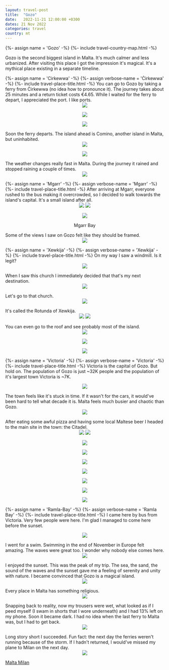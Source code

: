 ```yaml
---
layout: travel-post
title:  "Gozo"
date:   2022-11-21 12:00:00 +0300
dates: 21 Nov 2022
categories: travel
country: mt
---
```


{%- assign name = 'Gozo' -%}
{%- include travel-country-map.html -%}

Gozo is the second biggest island in Malta. It's much calmer and less urbanized. After visiting this place I got the impression it's magical. It's a mythical place existing in a separate timeline.

<center></center>
{%- assign name = 'Cirkewwa' -%}
{%- assign verbose-name = 'Ċirkewwa' -%}
{%- include travel-place-title.html -%}
You can go to Gozo by taking a ferry from Ċirkewwa (no idea how to pronounce it). The journey takes about 25 minutes and a return ticket costs €4.65. While I waited for the ferry to depart, I appreciated the port. I like ports.
<center>
<img src="{{site.baseurl}}/assets/img/gozo/1.jpg" />
<p class="image-label">
</p>
</center>
<center>
<img src="{{site.baseurl}}/assets/img/gozo/2.jpg" />
<p class="image-label">
</p>
</center>
<center>
<img src="{{site.baseurl}}/assets/img/gozo/3.jpg" />
<p class="image-label">
</p>
</center>
Soon the ferry departs. The island ahead is Comino, another island in Malta, but uninhabited.
<center>
<img src="{{site.baseurl}}/assets/img/gozo/4.jpg" />
<p class="image-label">
</p>
</center>
<center>
<img src="{{site.baseurl}}/assets/img/gozo/5.jpg" />
<p class="image-label">
</p>
</center>
The weather changes really fast in Malta. During the journey it rained and stopped raining a couple of times.
<center>
<img src="{{site.baseurl}}/assets/img/gozo/6.jpg" />
<p class="image-label">
</p>
</center>
{%- assign name = 'Mgarr' -%}
{%- assign verbose-name = 'Mgarr' -%}
{%- include travel-place-title.html -%}
After arriving at Mgarr, everyone rushed to the bus making it overcrowded, so I decided to walk towards the island's capital. It's a small island after all.
<center>
    <div class="side-by-side">
        <img src="{{site.baseurl}}/assets/img/gozo/7-1.jpg" />
        <img src="{{site.baseurl}}/assets/img/gozo/8.jpg" />
    </div>
    <p class="image-label">
    </p>
</center>

<center>
<img src="{{site.baseurl}}/assets/img/gozo/9.jpg" />
<p class="image-label">
Mgarr Bay
</p>
</center>
Some of the views I saw on Gozo felt like they should be framed.
<center>
<img src="{{site.baseurl}}/assets/img/gozo/10.jpg" />
<p class="image-label">
</p>
</center>
{%- assign name = 'Xewkija' -%}
{%- assign verbose-name = 'Xewkija' -%}
{%- include travel-place-title.html -%}
On my way I saw a windmill. Is it legit?
<center>
<img src="{{site.baseurl}}/assets/img/gozo/12-1.jpg" />
<p class="image-label">
</p>
</center>
When I saw this church I immediately decided that that's my next destination.
<center>
<img src="{{site.baseurl}}/assets/img/gozo/11.jpg" />
<p class="image-label">
</p>
</center>
Let's go to that church.
<center>
<img src="{{site.baseurl}}/assets/img/gozo/12.jpg" />
<p class="image-label">
</p>
</center>
It's called the Rotunda of Xewkija.
<center>
    <div class="side-by-side">
        <img src="{{site.baseurl}}/assets/img/gozo/13.jpg" />
        <img src="{{site.baseurl}}/assets/img/gozo/14.jpg" />
    </div>
    <p class="image-label">
    </p>
</center>
You can even go to the roof and see probably most of the island.
<center>
<img src="{{site.baseurl}}/assets/img/gozo/17.jpg" />
<p class="image-label">
</p>
</center>
<center>
<img src="{{site.baseurl}}/assets/img/gozo/15.jpg" />
<p class="image-label">
</p>
</center>
<center>
<img src="{{site.baseurl}}/assets/img/gozo/16.jpg" />
<p class="image-label">
</p>
</center>

{%- assign name = 'Victoria' -%}
{%- assign verbose-name = 'Victoria' -%}
{%- include travel-place-title.html -%}
Victoria is the capital of Gozo. But hold on. The population of Gozo is just ~32K people and the population of it's largest town Victoria is ~7K.
<center>
<img src="{{site.baseurl}}/assets/img/gozo/18.jpg" />
<p class="image-label">
</p>
</center>
The town feels like it's stuck in time. If it wasn't for the cars, it would've been hard to tell what decade it is. Malta feels much busier and chaotic than Gozo. 
<center>
<img src="{{site.baseurl}}/assets/img/gozo/19.jpg" />
<p class="image-label">
</p>
</center>
After eating some awful pizza and having some local Maltese beer I headed to the main site in the town: the Citadel. 
<center>
    <div class="side-by-side">
        <img src="{{site.baseurl}}/assets/img/gozo/27.jpg" />
        <img src="{{site.baseurl}}/assets/img/gozo/28.jpg" />
    </div>
    <p class="image-label">
    </p>
</center>
<center>
<img src="{{site.baseurl}}/assets/img/gozo/21.jpg" />
<p class="image-label">
</p>
</center>
<center>
<img src="{{site.baseurl}}/assets/img/gozo/20.jpg" />
<p class="image-label">
</p>
</center>
<center>
<img src="{{site.baseurl}}/assets/img/gozo/22.jpg" />
<p class="image-label">
</p>
</center>
<center>
<img src="{{site.baseurl}}/assets/img/gozo/23.jpg" />
<p class="image-label">
</p>
</center>
<center>
<img src="{{site.baseurl}}/assets/img/gozo/24.jpg" />
<p class="image-label">
</p>
</center>
<center>
<img src="{{site.baseurl}}/assets/img/gozo/25.jpg" />
<p class="image-label">
</p>
</center>
<center>
<img src="{{site.baseurl}}/assets/img/gozo/26.jpg" />
<p class="image-label">
</p>
</center>


{%- assign name = 'Ramla-Bay' -%}
{%- assign verbose-name = 'Ramla Bay' -%}
{%- include travel-place-title.html -%}
I came here by bus from Victoria. Very few people were here. I'm glad I managed to come here before the sunset.
<center>
<img src="{{site.baseurl}}/assets/img/gozo/29.jpg" />
<p class="image-label">
</p>
</center>
I went for a swim. Swimming in the end of November in Europe felt amazing. The waves were great too. I wonder why nobody else comes here.
<center>
<img src="{{site.baseurl}}/assets/img/gozo/30.jpg" />
<p class="image-label">
</p>
</center>
I enjoyed the sunset. This was the peak of my trip. The sea, the sand, the sound of the waves and the sunset gave me a feeling of serenity and unity with nature. I became convinced that Gozo is a magical island.
<center>
<img src="{{site.baseurl}}/assets/img/gozo/31.jpg" />
<p class="image-label">
</p>
</center>
Every place in Malta has something religious.
<center>
<img src="{{site.baseurl}}/assets/img/gozo/31-1.jpg" />
<p class="image-label">
</p>
</center>
Snapping back to reality, now my trousers were wet, what looked as if I peed myself (I swam in shorts that I wore underneath) and I had 13% left on my phone. Soon it became dark. I had no idea when the last ferry to Malta was, but I had to get back. 
<center>
<img src="{{site.baseurl}}/assets/img/gozo/32.jpg" />
<p class="image-label">
</p>
</center>
Long story short I succeeded. Fun fact: the next day the ferries weren't running because of the storm. If I hadn't returned, I would've missed my plane to Milan on the next day.
<center>
<img src="{{site.baseurl}}/assets/img/gozo/33.jpg" />
<p class="image-label">
</p>
</center>

<a class="prev" href="/travel/2022/11/19/malta.html">
Malta
</a>
<a class="next" href="/travel/2022/11/23/milan.html">
Milan
</a>